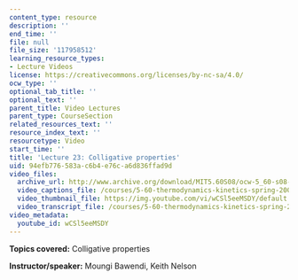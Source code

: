 ```yaml
---
content_type: resource
description: ''
end_time: ''
file: null
file_size: '117958512'
learning_resource_types:
- Lecture Videos
license: https://creativecommons.org/licenses/by-nc-sa/4.0/
ocw_type: ''
optional_tab_title: ''
optional_text: ''
parent_title: Video Lectures
parent_type: CourseSection
related_resources_text: ''
resource_index_text: ''
resourcetype: Video
start_time: ''
title: 'Lecture 23: Colligative properties'
uid: 94efb776-583a-c6b4-e76c-a6d836ffad9d
video_files:
  archive_url: http://www.archive.org/download/MIT5.60S08/ocw-5_60-s08-lec23_300k.mp4
  video_captions_file: /courses/5-60-thermodynamics-kinetics-spring-2008/619347b7adf4594aa9f089c2740acb2b_wCSl5eeMSDY.vtt
  video_thumbnail_file: https://img.youtube.com/vi/wCSl5eeMSDY/default.jpg
  video_transcript_file: /courses/5-60-thermodynamics-kinetics-spring-2008/e714f420350823ecf70ec34f7bea8215_wCSl5eeMSDY.pdf
video_metadata:
  youtube_id: wCSl5eeMSDY
---
```


**Topics covered:** Colligative properties

**Instructor/speaker:** Moungi Bawendi, Keith Nelson

